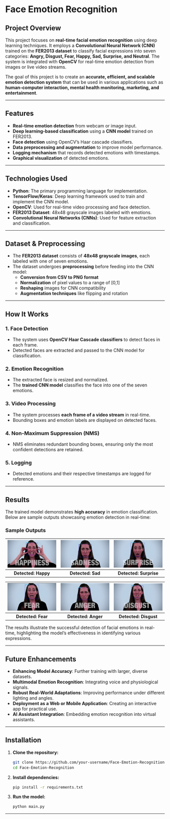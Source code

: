 # Face Emotion Recognition  

## Project Overview  
This project focuses on **real-time facial emotion recognition** using deep learning techniques. It employs a **Convolutional Neural Network (CNN)** trained on the **FER2013 dataset** to classify facial expressions into seven categories: **Angry, Disgust, Fear, Happy, Sad, Surprise, and Neutral**. The system is integrated with **OpenCV** for real-time emotion detection from images or live video streams.  

The goal of this project is to create an **accurate, efficient, and scalable emotion detection system** that can be used in various applications such as **human-computer interaction, mental health monitoring, marketing, and entertainment**.  

---

## Features  
- **Real-time emotion detection** from webcam or image input.  
- **Deep learning-based classification** using a **CNN model** trained on FER2013.  
- **Face detection** using OpenCV’s Haar cascade classifiers.  
- **Data preprocessing and augmentation** to improve model performance.  
- **Logging mechanism** that records detected emotions with timestamps.  
- **Graphical visualization** of detected emotions.  

---

## Technologies Used  
- **Python**: The primary programming language for implementation.  
- **TensorFlow/Keras**: Deep learning framework used to train and implement the CNN model.  
- **OpenCV**: Used for real-time video processing and face detection.  
- **FER2013 Dataset**: 48x48 grayscale images labeled with emotions.  
- **Convolutional Neural Networks (CNNs)**: Used for feature extraction and classification.  

---

## Dataset & Preprocessing  
- The **FER2013 dataset** consists of **48x48 grayscale images**, each labeled with one of seven emotions.  
- The dataset undergoes **preprocessing** before feeding into the CNN model:  
  - **Conversion from CSV to PNG format**  
  - **Normalization** of pixel values to a range of [0,1]  
  - **Reshaping** images for CNN compatibility  
  - **Augmentation techniques** like flipping and rotation  

---

## How It Works  
### **1. Face Detection**  
- The system uses **OpenCV Haar Cascade classifiers** to detect faces in each frame.  
- Detected faces are extracted and passed to the CNN model for classification.  

### **2. Emotion Recognition**  
- The extracted face is resized and normalized.  
- The **trained CNN model** classifies the face into one of the seven emotions.  

### **3. Video Processing**  
- The system processes **each frame of a video stream** in real-time.  
- Bounding boxes and emotion labels are displayed on detected faces.  

### **4. Non-Maximum Suppression (NMS)**  
- NMS eliminates redundant bounding boxes, ensuring only the most confident detections are retained.  

### **5. Logging**  
- Detected emotions and their respective timestamps are logged for reference.  

---

## Results  
The trained model demonstrates **high accuracy** in emotion classification. Below are sample outputs showcasing emotion detection in real-time:  

### **Sample Outputs**  

| ![Emotion Detection 1](assets/Happy.png) | ![Emotion Detection 2](assets/Sad.png) | ![Emotion Detection 3](assets/Surprise.png) |
|:-------------------------------------------:|:-------------------------------------------:|:-------------------------------------------:|
| **Detected: Happy** | **Detected: Sad** | **Detected: Surprise** |

| ![Emotion Detection 5](assets/Fear.png) | ![Emotion Detection 6](assets/Anger.png) | ![Emotion Detection 7](assets/Disgust.png) |
|:-------------------------------------------:|:-------------------------------------------:|:-------------------------------------------:|
| **Detected: Fear** | **Detected: Anger** | **Detected: Disgust** |

The results illustrate the successful detection of facial emotions in real-time, highlighting the model’s effectiveness in identifying various expressions.  

---

## Future Enhancements  
- **Enhancing Model Accuracy**: Further training with larger, diverse datasets.  
- **Multimodal Emotion Recognition**: Integrating voice and physiological signals.  
- **Robust Real-World Adaptations**: Improving performance under different lighting and angles.  
- **Deployment as a Web or Mobile Application**: Creating an interactive app for practical use.  
- **AI Assistant Integration**: Embedding emotion recognition into virtual assistants.  

---

## Installation 
1. **Clone the repository:**  
   ```sh
   git clone https://github.com/your-username/Face-Emotion-Recognition.git
   cd Face-Emotion-Recognition

2. **Install dependencies:**
   ```sh
   pip install -r requirements.txt

3. **Run the model:**
   ```sh
   python main.py

---